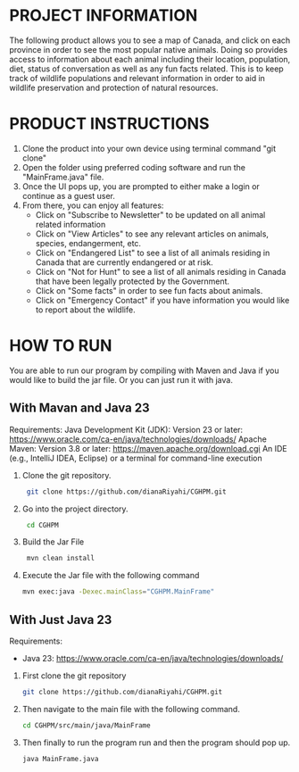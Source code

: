 # PROJECT INFORMATION

The following product allows you to see a map of Canada, and click on each province in order to see the most popular native animals. Doing so provides access to information about each animal including their location, population, diet, status of conversation as well as any fun facts related. This is to keep track of wildlife populations and relevant information in order to aid in wildlife preservation and protection of natural resources.

# PRODUCT INSTRUCTIONS

1. Clone the product into your own device using terminal command "git clone"
2. Open the folder using preferred coding software and run the "MainFrame.java" file.
3. Once the UI pops up, you are prompted to either make a login or continue as a guest user. 
4. From there, you can enjoy all features:
   - Click on "Subscribe to Newsletter" to be updated on all animal related information
   - Click on "View Articles" to see any relevant articles on animals, species, endangerment, etc.
   -  Click on "Endangered List" to see a list of all animals residing in Canada that are currently endangered or at risk.
   -  Click on "Not for Hunt" to see a list of all animals residing in Canada that have been legally protected by the Government.
   -  Click on "Some facts" in order to see fun facts about animals.
   -  Click on "Emergency Contact" if you have information you would like to report about the wildlife.

# HOW TO RUN
You are able to run our program by compiling with Maven and Java if you would like to build the jar file. Or you can just run it with java.

## With Mavan and Java 23
Requirements: 
Java Development Kit (JDK): Version 23 or later: https://www.oracle.com/ca-en/java/technologies/downloads/ 
Apache Maven: Version 3.8 or later: https://maven.apache.org/download.cgi 
An IDE (e.g., IntelliJ IDEA, Eclipse) or a terminal for command-line execution

1. Clone the git repository.
   ```bash
    git clone https://github.com/dianaRiyahi/CGHPM.git
    ```
2. Go into the project directory.
   ```bash
    cd CGHPM
   ```
3. Build the Jar File
   ```bash
    mvn clean install
   ```
4. Execute the Jar file with the following command
    ```bash
    mvn exec:java -Dexec.mainClass="CGHPM.MainFrame"
    ```

## With Just Java 23 <a name="J"></a>
Requirements: 
- Java 23: https://www.oracle.com/ca-en/java/technologies/downloads/
1. First clone the git repository
    ```bash
    git clone https://github.com/dianaRiyahi/CGHPM.git
    ```
2. Then navigate to the main file with the following command.
    ```bash
    cd CGHPM/src/main/java/MainFrame
    ```
3.  Then finally to run the program run and then the program should pop up.
    ```bash
    java MainFrame.java
    ```

